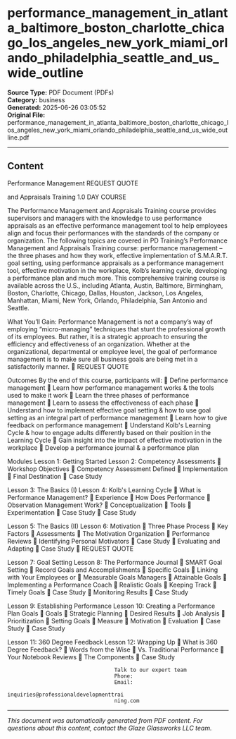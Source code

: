 ﻿# performance_management_in_atlanta_baltimore_boston_charlotte_chicago_los_angeles_new_york_miami_orlando_philadelphia_seattle_and_us_wide_outline

**Source Type:** PDF Document (PDFs)  
**Category:** business  
**Generated:** 2025-06-26 03:05:52  
**Original File:** performance_management_in_atlanta_baltimore_boston_charlotte_chicago_los_angeles_new_york_miami_orlando_philadelphia_seattle_and_us_wide_outline.pdf

---

## Content

Performance
Management                                                               REQUEST QUOTE

and Appraisals
Training
                                                                         1.0 DAY COURSE




The Performance Management and Appraisals Training course provides
supervisors and managers with the knowledge to use performance appraisals
as an effective performance management tool to help employees align and
focus their performances with the standards of the company or organization.
The following topics are covered in PD Training’s Performance Management
and Appraisals Training course: performance management – the three phases
and how they work, effective implementation of S.M.A.R.T. goal setting, using
performance appraisals as a performance management tool, effective
motivation in the workplace, Kolb’s learning cycle, developing a performance
plan and much more.
This comprehensive training course is available across the U.S., including
Atlanta, Austin, Baltimore, Birmingham, Boston, Charlotte, Chicago, Dallas,
Houston, Jackson, Los Angeles, Manhattan, Miami, New York, Orlando,
Philadelphia, San Antonio and Seattle.




What You’ll Gain:
Performance Management is not a company’s way of employing “micro-managing”
techniques that stunt the professional growth of its employees. But rather, it is a strategic
approach to ensuring the efficiency and effectiveness of an organization. Whether at the
organizational, departmental or employee level, the goal of performance management is to
make sure all business goals are being met in a satisfactorily manner.
                                                                         REQUEST QUOTE




Outcomes
By the end of this course, participants will:
    Define performance management
    Learn how performance management works & the tools used to make it work
    Learn the three phases of performance management
    Learn to assess the effectiveness of each phase
    Understand how to implement effective goal setting & how to use goal setting
      as an integral part of performance management
    Learn how to give feedback on performance management
    Understand Kolb's Learning Cycle & how to engage adults differently based
      on their position in the Learning Cycle
    Gain insight into the impact of effective motivation in the workplace
    Develop a performance journal & a performance plan




Modules
 Lesson 1: Getting Started               Lesson 2: Competency Assessments
    Workshop Objectives                     Competency Assessment Defined
                                             Implementation
                                             Final Destination
                                             Case Study


 Lesson 3: The Basics (I)                Lesson 4: Kolb's Learning Cycle
    What is Performance Management?         Experience
    How Does Performance                    Observation
      Management Work?                       Conceptualization
    Tools                                   Experimentation
    Case Study                              Case Study


 Lesson 5: The Basics (II)               Lesson 6: Motivation
    Three Phase Process                     Key Factors
    Assessments                             The Motivation Organization
    Performance Reviews                     Identifying Personal Motivators
    Case Study                              Evaluating and Adapting
                                             Case Study
                                                                     REQUEST QUOTE




Lesson 7: Goal Setting               Lesson 8: The Performance Journal
   SMART Goal Setting                   Record Goals and Accomplishments
   Specific Goals                       Linking with Your Employees or
   Measurable Goals                       Managers
   Attainable Goals                     Implementing a Performance Coach
   Realistic Goals                      Keeping Track
   Timely Goals                         Case Study
   Monitoring Results
   Case Study


Lesson 9: Establishing Performance   Lesson 10: Creating a Performance Plan
Goals                                    Goals
   Strategic Planning                   Desired Results
   Job Analysis                         Prioritization
   Setting Goals                        Measure
   Motivation                           Evaluation
   Case Study                           Case Study


Lesson 11: 360 Degree Feedback       Lesson 12: Wrapping Up
   What is 360 Degree Feedback?         Words from the Wise
   Vs. Traditional Performance          Your Notebook
     Reviews
   The Components
   Case Study




                                      Talk to our expert team
                                      Phone:
                                      Email:
                                      inquiries@professionaldevelopmenttrai
                                      ning.com

---

*This document was automatically generated from PDF content. For questions about this content, contact the Glaze Glassworks LLC team.*
